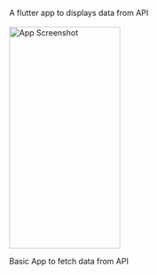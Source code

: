 A flutter app to displays data from API
<br/><br/>
<img src="https://github.com/amancd/api_data_fetch_flutter/assets/116139327/a33ea8f5-5428-4689-b622-a5ae8de9e6c7.png" alt="App Screenshot" width="200" height="400">

Basic App to fetch data from API
